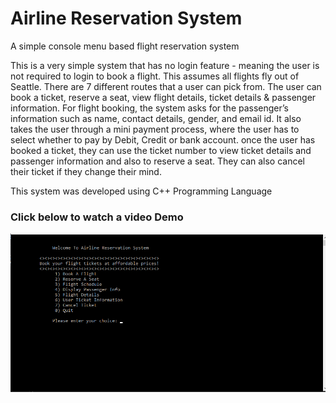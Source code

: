 # Airline Reservation System
 A simple console menu based flight reservation system
 
 This is a very simple system that has no login feature - meaning the user is not required to login to book a flight. This assumes all flights fly out of Seattle. There are 7 different routes that a user can pick from. The user can book a ticket, reserve a seat, view flight details, ticket details & passenger information. For flight booking, the system asks for the passenger’s information such as name, contact details, gender, and email id. It also takes the user through a mini payment process, where the user has to select whether to pay by Debit, Credit or bank account. once the user has booked a ticket, they can use the ticket number to view ticket details and passenger information and also to reserve a seat. They can also cancel their ticket if they change their mind.
 
 This system was developed using C++ Programming Language
 
 ### Click below to watch a video Demo
 
 [![Watch the video](https://github.com/rkamath1/AirlineRes/blob/master/menu.png)](https://youtu.be/eIMV85-ckko)

